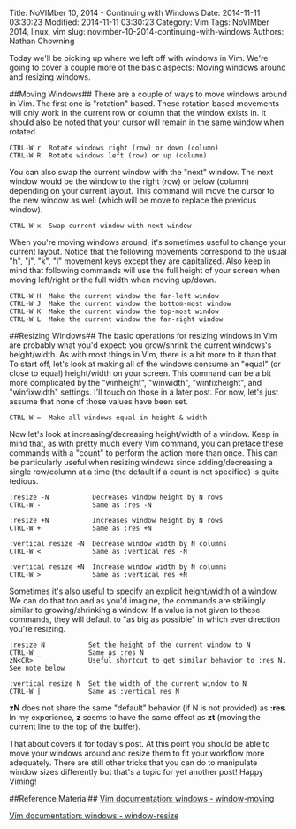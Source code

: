 Title: NoVIMber 10, 2014 - Continuing with Windows
Date: 2014-11-11 03:30:23
Modified: 2014-11-11 03:30:23
Category: Vim
Tags: NoVIMber 2014, linux, vim
slug: novimber-10-2014-continuing-with-windows
Authors: Nathan Chowning

Today we'll be picking up where we left off with windows in Vim. We're going to cover a couple more of the basic aspects: Moving windows around and resizing windows.

##Moving Windows##
There are a couple of ways to move windows around in Vim. The first one is "rotation" based. These rotation based movements will only work in the current row or column that the window exists in. It should also be noted that your cursor will remain in the same window when rotated.

```
CTRL-W r  Rotate windows right (row) or down (column)
CTRL-W R  Rotate windows left (row) or up (column)
```


You can also swap the current window with the "next" window. The next window would be the window to the right (row) or below (column) depending on your current layout. This command will move the cursor to the new window as well (which will be move to replace the previous window).

```
CTRL-W x  Swap current window with next window
```

When you're moving windows around, it's sometimes useful to change your current layout. Notice that the following movements correspond to the usual "h", "j", "k", "l" movement keys except they are capitalized. Also keep in mind that following commands will use the full height of your screen when moving left/right or the full width when moving up/down.

```
CTRL-W H  Make the current window the far-left window
CTRL-W J  Make the current window the bottom-most window
CTRL-W K  Make the current window the top-most window
CTRL-W L  Make the current window the far-right window
```

##Resizing Windows##
The basic operations for resizing windows in Vim are probably what you'd expect: you grow/shrink the current windows's height/width. As with most things in Vim, there is a bit more to it than that. To start off, let's look at making all of the windows consume an "equal" (or close to equal) height/width on your screen. This command can be a bit more complicated by the "winheight", "winwidth", "winfixheight", and "winfixwidth" settings. I'll touch on those in a later post. For now, let's just assume that none of those values have been set.

```
CTRL-W =  Make all windows equal in height & width
```

Now let's look at increasing/decreasing height/width of a window. Keep in mind that, as with pretty much every Vim command, you can preface these commands with a "count" to perform the action more than once. This can be particularly useful when resizing windows since adding/decreasing a single row/column at a time (the default if a count is not specified) is quite tedious.

```
:resize -N           Decreases window height by N rows
CTRL-W -             Same as :res -N

:resize +N           Increases window height by N rows
CTRL-W +             Same as :res +N

:vertical resize -N  Decrease window width by N columns
CTRL-W <             Same as :vertical res -N

:vertical resize +N  Increase window width by N columns
CTRL-W >             Same as :vertical res +N
```

Sometimes it's also useful to specify an explicit height/width of a window. We can do that too and as you'd imagine, the commands are strikingly similar to growing/shrinking a window. If a value is not given to these commands, they will default to "as big as possible" in which ever direction you're resizing.

```
:resize N           Set the height of the current window to N
CTRL-W _            Same as :res N
zN<CR>              Useful shortcut to get similar behavior to :res N. See note below

:vertical resize N  Set the width of the current window to N
CTRL-W |            Same as :vertical res N
```

**zN<CR>** does not share the same "default" behavior (if N is not provided) as **:res**. In my experience, **z<CR>** seems to have the same effect as **zt** (moving the current line to the top of the buffer).

That about covers it for today's post. At this point you should be able to move your windows around and resize them to fit your workflow more adequately. There are still other tricks that you can do to manipulate window sizes differently but that's a topic for yet another post! Happy Viming!

##Reference Material##
[Vim documentation: windows - window-moving](http://vimdoc.sourceforge.net/htmldoc/windows.html#window-moving")

[Vim documentation: windows - window-resize](http://vimdoc.sourceforge.net/htmldoc/windows.html#window-resize)
